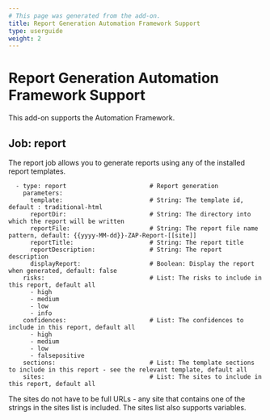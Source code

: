 ```yaml
---
# This page was generated from the add-on.
title: Report Generation Automation Framework Support
type: userguide
weight: 2
---
```


# Report Generation Automation Framework Support

This add-on supports the Automation Framework.

## Job: report

The report job allows you to generate reports using any of the installed report templates.

```
  - type: report                       # Report generation
    parameters:
      template:                        # String: The template id, default : traditional-html
      reportDir:                       # String: The directory into which the report will be written
      reportFile:                      # String: The report file name pattern, default: {{yyyy-MM-dd}}-ZAP-Report-[[site]]
      reportTitle:                     # String: The report title
      reportDescription:               # String: The report description
      displayReport:                   # Boolean: Display the report when generated, default: false
    risks:                             # List: The risks to include in this report, default all
      - high
      - medium
      - low
      - info
    confidences:                       # List: The confidences to include in this report, default all
      - high
      - medium
      - low
      - falsepositive
    sections:                          # List: The template sections to include in this report - see the relevant template, default all
    sites:                             # List: The sites to include in this report, default all
```

The sites do not have to be full URLs - any site that contains one of the strings in the sites list is included. The sites list also supports variables.
